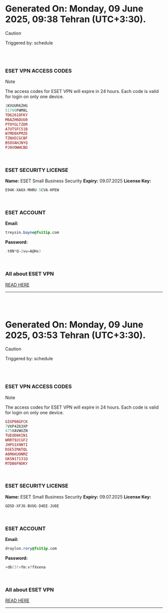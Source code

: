 # Generated On: Monday, 09 June 2025, 09:38 Tehran (UTC+3:30).

> [!CAUTION]
> Triggered by: schedule

<br><br>

### ESET VPN ACCESS CODES

> [!NOTE]
> The access codes for ESET VPN will expire in 24 hours.
> Each code is valid for login on only one device.

```ruby
1KVUUR6ZHG
51700FWM8L
TD6261OFKY
M6AZH6DUU0
PTOYGLTZDR
A7UTSFC51B
W7MD0XPMZE
TZNXECGCBF
B5OVAHJNYQ
PJ0VOWHCBD
```

<br>

### ESET SECURITY LICENSE

**Name:** ESET Small Business Security
**Expiry:** 09.07.2025
**License Key:**

```POV-Ray SDL
E94K-XA6X-MHRU-5CVA-HPEW
```

<br>

### ESET ACCOUNT

**Email:**

```CSS
treysin.bayne@fsitip.com
```

**Password:**

```POV-Ray SDL
.t0N*Q~2vu=A@Hx)
```

<br>

### All about ESET VPN

[READ HERE](https://t.me/F_NiREvil/2113)

---

<br><br>

# Generated On: Monday, 09 June 2025, 03:53 Tehran (UTC+3:30).

> [!CAUTION]
> Triggered by: schedule

<br><br>

### ESET VPN ACCESS CODES

> [!NOTE]
> The access codes for ESET VPN will expire in 24 hours.
> Each code is valid for login on only one device.

```ruby
GIGP08GFCK
7VXP4Z63XP
475VAVWUZN
TUEOD8KIN1
WRRT92CGF2
JHPU1X9NTI
DSE5IMATQL
A6M6KUONMZ
GKSN17131Q
M7DB6FNOKY
```

<br>

### ESET SECURITY LICENSE

**Name:** ESET Small Business Security
**Expiry:** 09.07.2025
**License Key:**

```POV-Ray SDL
GD5D-XFJ6-BVUG-D4EE-JU8E
```

<br>

### ESET ACCOUNT

**Email:**

```CSS
draylon.rory@fsitip.com
```

**Password:**

```POV-Ray SDL
+d6(3!>fm:v?fXxena
```

<br>

### All about ESET VPN

[READ HERE](https://t.me/F_NiREvil/2113)

---

<br><br>

